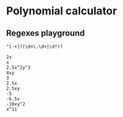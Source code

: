 # Polynomial calculator

## Regexes playground

```
^[-+]?(\d+\.\d+|\d*)?
```

```
2x
x
2.5x^2y^3
4xy
3
2.5x
2.5xy
-5
-6.5x
-10xy^2
x^11
```
